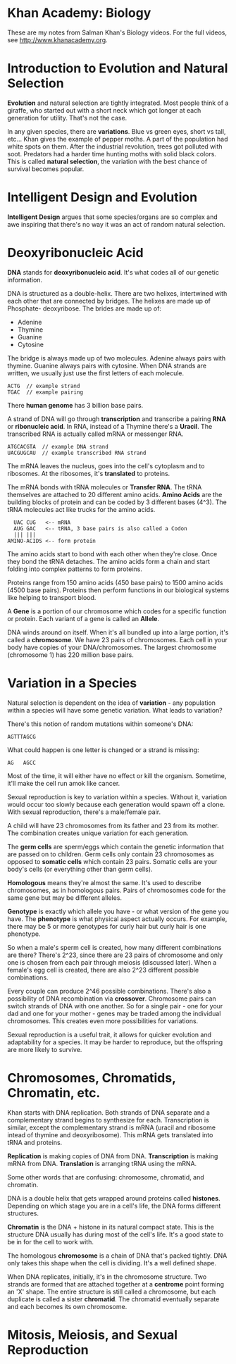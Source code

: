 Khan Academy: Biology
=====================

These are my notes from Salman Khan's Biology videos.  For the full videos,
see <http://www.khanacademy.org>.

Introduction to Evolution and Natural Selection
===============================================

**Evolution** and natural selection are tightly integrated.  Most people
think of a giraffe, who started out with a short neck which got longer at each
generation for utility.  That's not the case.

In any given species, there are **variations**.  Blue vs green eyes, short vs
tall, etc...  Khan gives the example of pepper moths.  A part of the
population had white spots on them.  After the industrial revolution, trees
got polluted with soot.  Predators had a harder time hunting moths with solid
black colors.  This is called **natural selection**, the variation with the best
chance of survival becomes popular.

Intelligent Design and Evolution
================================

**Intelligent Design** argues that some species/organs are so complex and awe
inspiring that there's no way it was an act of random natural selection.

Deoxyribonucleic Acid
=====================

**DNA** stands for **deoxyribonucleic acid**.  It's what codes all of our genetic
information.

DNA is structured as a double-helix.  There are two helixes, intertwined with
each other that are connected by bridges.  The helixes are made up of Phosphate-
deoxyribose.  The brides are made up of:

* Adenine
* Thymine
* Guanine
* Cytosine

The bridge is always made up of two molecules.  Adenine always pairs with
thymine.  Guanine always pairs with cytosine.  When DNA strands are written,
we usually just use the first letters of each molecule.

    ACTG  // example strand
    TGAC  // example pairing

There **human genome** has 3 billion base pairs.

A strand of DNA will go through **transcription** and transcribe a pairing
**RNA** or **ribonucleic acid**.  In RNA, instead of a Thymine there's a
**Uracil**.  The transcribed RNA is actually called mRNA or messenger RNA.

    ATGCACGTA  // example DNA strand
    UACGUGCAU  // example transcribed RNA strand
 
The mRNA leaves the nucleus, goes into the cell's cytoplasm and to ribosomes.
At the ribosomes, it's **translated** to proteins.

The mRNA bonds with tRNA molecules or **Transfer RNA**.  The tRNA themselves are
attached to 20 different amino acids.  **Amino Acids** are the building blocks
of protein and can be coded by 3 different bases (4^3).  The tRNA molecules
act like trucks for the amino acids.

      UAC CUG   <-- mRNA
      AUG GAC   <-- tRNA, 3 base pairs is also called a Codon
      ||| |||
    AMINO-ACIDS <-- form protein

The amino acids start to bond with each other when they're close.  Once they
bond the tRNA detaches.  The amino acids form a chain and start folding into
complex patterns to form proteins.

Proteins range from 150 amino acids (450 base pairs) to 1500 amino acids (4500
base pairs).  Proteins then perform functions in our biological systems like
helping to transport blood.

A **Gene** is a portion of our chromosome which codes for a specific function or
protein.  Each variant of a gene is called an **Allele**.

DNA winds around on itself.  When it's all bundled up into a large portion, it's
called a **chromosome**.  We have 23 pairs of chromosomes.  Each cell in your
body have copies of your DNA/chromosomes.  The largest chromosome (chromosome 1)
has 220 million base pairs.

Variation in a Species
======================

Natural selection is dependent on the idea of **variation** - any population
within a species will have some genetic variation.  What leads to variation?

There's this notion of random mutations within someone's DNA:

    AGTTTAGCG

What could happen is one letter is changed or a strand is missing:

    AG   AGCC

Most of the time, it will either have no effect or kill the organism.  Sometime,
it'll make the cell run amok like cancer.

Sexual reproduction is key to variation within a species.  Without it, variation
would occur too slowly because each generation would spawn off a clone.  With
sexual reproduction, there's a male/female pair.

A child will have 23 chromosomes from its father and 23 from its mother.  The
combination creates unique variation for each generation.

The **germ cells** are sperm/eggs which contain the genetic information that
are passed on to children.  Germ cells only contain 23 chromosomes as opposed
to **somatic cells** which contain 23 pairs.  Somatic cells are your body's
cells (or everything other than germ cells).

**Homologous** means they're almost the same.  It's used to describe chromosomes,
as in homologous pairs.  Pairs of chromosomes code for the same gene but may
be different alleles.

**Genotype** is exactly which allele you have - or what version of the gene you
have.  The **phenotype** is what physical aspect actually occurs.  For example,
there may be 5 or more genotypes for curly hair but curly hair is one phenotype.

So when a male's sperm cell is created, how many different combinations are
there?  There's 2^23, since there are 23 pairs of chromosome and only one is
chosen from each pair through meiosis (discussed later).  When a female's egg
cell is created, there are also 2^23 different possible combinations.

Every couple can produce 2^46 possible combinations.  There's also a possibility
of DNA recombination via **crossover**.  Chromosome pairs can switch strands of
DNA with one another.  So for a single pair - one for your dad and one for your
mother - genes may be traded among the individual chromosomes.  This creates
even more possibilities for variations.

Sexual reproduction is a useful trait, it allows for quicker evolution and
adaptability for a species.  It may be harder to reproduce, but the offspring
are more likely to survive.

Chromosomes, Chromatids, Chromatin, etc.
========================================

Khan starts with DNA replication.  Both strands of DNA separate and a
complementary strand begins to synthesize for each.  Transcription is similar,
except the complementary strand is mRNA (uracil and ribosome intead of thymine
and deoxyribosome).  This mRNA gets translated into tRNA and proteins.

**Replication** is making copies of DNA from DNA.  **Transcription** is making
mRNA from DNA.  **Translation** is arranging tRNA using the mRNA.

Some other words that are confusing: chromosome, chromatid, and chromatin.

DNA is a double helix that gets wrapped around proteins called **histones**.
Depending on which stage you are in a cell's life, the DNA forms different
structures.

**Chromatin** is the DNA + histone in its natural compact state.  This is the
structure DNA usually has during most of the cell's life.  It's a good state to
be in for the cell to work with.

The homologous **chromosome** is a chain of DNA that's packed tightly.  DNA only
takes this shape when the cell is dividing.  It's a well defined shape.

When DNA replicates, initially, it's in the chromosome structure.  Two strands
are formed that are attached together at a **centrome** point forming an 'X'
shape.  The entire structure is still called a chromosome, but each duplicate
is called a sister **chromatid**.  The chromatid eventually separate and each
becomes its own chromosome.

Mitosis, Meiosis, and Sexual Reproduction
=========================================
